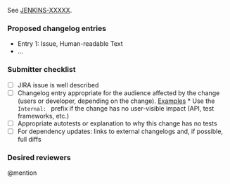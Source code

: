 See [JENKINS-XXXXX](https://issues.jenkins-ci.org/browse/JENKINS-XXXXX).

<!-- Comment:

IMPORTANT: ALL checkboxes below are a MUST.
They are required for a PR to be analyzed, you must check each checkbox, and if not applicable simply ~~cross~~ the full line to show you've taken it in account, ideally add a short explanation as to why it's irrelevant if not obvious.

If the issue is not fully described in the ticket, add more information here (justification, pull request links, etc.).

 * We do not require JIRA issues for minor improvements.
 * Bugfixes should have a JIRA issue (backporting process).
 * Major new features should have a JIRA issue reference.
-->

### Proposed changelog entries

* Entry 1: Issue, Human-readable Text
* ...

<!-- Comment:
The changelogs will be integrated by the core maintainers after the merge.  See the changelog examples here: https://jenkins.io/changelog/ -->

### Submitter checklist

- [ ] JIRA issue is well described
- [ ] Changelog entry appropriate for the audience affected by the change (users or developer, depending on the change). [Examples](https://github.com/jenkins-infra/jenkins.io/blob/master/content/_data/changelogs/weekly.yml)
      * Use the `Internal: ` prefix if the change has no user-visible impact (API, test frameworks, etc.)
- [ ] Appropriate autotests or explanation to why this change has no tests
- [ ] For dependency updates: links to external changelogs and, if possible, full diffs

<!-- For new API and extension points: Link to the reference implementation in open-source (or example in Javadoc) -->

### Desired reviewers

@mention

<!-- Comment:
If you need an accelerated review process by the community (e.g., for critical bugs), mention @jenkinsci/code-reviewers
-->
